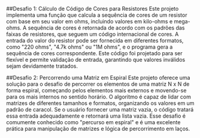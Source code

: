 ##Desafio 1: Cálculo de Código de Cores para Resistores
Este projeto implementa uma função que calcula a sequência de cores de um resistor com base em seu valor em ohms, incluindo valores em kilo-ohms e mega-ohms. A sequência de cores é retornada de acordo com os padrões das faixas de resistores, que seguem um código internacional de cores. A entrada do valor do resistor pode ser fornecida em diferentes formatos, como "220 ohms", "4.7k ohms" ou "1M ohms", e o programa gera a sequência de cores correspondente. Este código foi projetado para ser flexível e permite validação de entrada, garantindo que valores inválidos sejam devidamente tratados.

##Desafio 2: Percorrendo uma Matriz em Espiral
Este projeto oferece uma solução para o desafio de percorrer os elementos de uma matriz N x N de forma espiral, começando pelos elementos mais externos e movendo-se para os mais internos no sentido horário. O algoritmo é capaz de lidar com matrizes de diferentes tamanhos e formatos, organizando os valores em um padrão de caracol. Se o usuário fornecer uma matriz vazia, o código tratará essa entrada adequadamente e retornará uma lista vazia. Esse desafio é comumente conhecido como "percurso em espiral" e é uma excelente prática para manipulação de matrizes e lógica de percorrimento em laços.